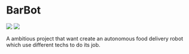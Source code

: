 # BarBot
![](https://img.shields.io/badge/license-BSD_3--Clause-orange) ![](https://img.shields.io/badge/python-3.10-blue)

A ambitious project that want create an autonomous food delivery robot
which use different techs to do its job.
